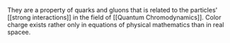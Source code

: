They are a property of quarks and gluons that is related to the particles' [[strong interactions]] in the field of [[Quantum Chromodynamics]]. Color charge exists rather only in equations of physical mathematics than in real spacee. 
